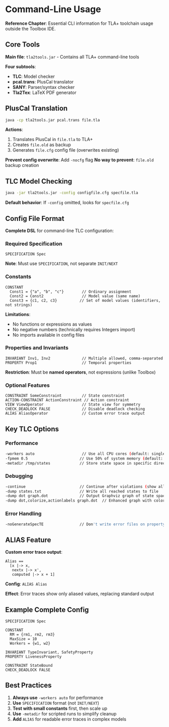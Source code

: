 # Command-Line Usage

**Reference Chapter**: Essential CLI information for TLA+ toolchain usage outside the Toolbox IDE.

## Core Tools

**Main file**: `tla2tools.jar` - Contains all TLA+ command-line tools

**Four subtools**:
- **TLC**: Model checker
- **pcal.trans**: PlusCal translator  
- **SANY**: Parser/syntax checker
- **Tla2Tex**: LaTeX PDF generator

## PlusCal Translation

```bash
java -cp tla2tools.jar pcal.trans file.tla
```

**Actions**:
1. Translates PlusCal in `file.tla` to TLA+
2. Creates `file.old` as backup
3. Generates `file.cfg` config file (overwrites existing)

**Prevent config overwrite**: Add `-nocfg` flag
**No way to prevent**: `file.old` backup creation

## TLC Model Checking

```bash
java -jar tla2tools.jar -config configfile.cfg specfile.tla
```

**Default behavior**: If `-config` omitted, looks for `specfile.cfg`

## Config File Format

**Complete DSL** for command-line TLC configuration:

### Required Specification
```
SPECIFICATION Spec
```
**Note**: Must use `SPECIFICATION`, not separate `INIT/NEXT`

### Constants
```
CONSTANT
  Const1 = {"a", "b", "c"}        // Ordinary assignment
  Const2 = Const2                 // Model value (same name)  
  Const3 = {c1, c2, c3}          // Set of model values (identifiers, not strings)
```

**Limitations**:
- No functions or expressions as values
- No negative numbers (technically requires Integers import)
- No imports available in config files

### Properties and Invariants
```
INVARIANT Inv1, Inv2              // Multiple allowed, comma-separated
PROPERTY Prop1                    // Temporal properties
```

**Restriction**: Must be **named operators**, not expressions (unlike Toolbox)

### Optional Features
```
CONSTRAINT SomeConstraint         // State constraint
ACTION-CONSTRAINT ActionConstraint // Action constraint  
VIEW ViewOperator                 // State view for symmetry
CHECK_DEADLOCK FALSE              // Disable deadlock checking
ALIAS AliasOperator               // Custom error trace output
```

## Key TLC Options

### Performance
```bash
-workers auto                     // Use all CPU cores (default: single thread!)
-fpmem 0.5                       // Use 50% of system memory (default: 25%)
-metadir /tmp/states             // Store state space in specific directory
```

### Debugging
```bash
-continue                        // Continue after violations (show all errors)
-dump states.txt                 // Write all reached states to file
-dump dot graph.dot              // Output Graphviz graph of state space
-dump dot,colorize,actionlabels graph.dot  // Enhanced graph with colors/labels
```

### Error Handling
```bash
-noGenerateSpecTE                // Don't write error files on property violations
```

## ALIAS Feature

**Custom error trace output**:
```tla+
Alias == 
  [x |-> x,
   nextx |-> x',
   computed |-> x + 1]
```

**Config**: `ALIAS Alias`

**Effect**: Error traces show only aliased values, replacing standard output

## Example Complete Config

```
SPECIFICATION Spec

CONSTANT
  RM = {rm1, rm2, rm3}
  MaxSize = 10
  Workers = {w1, w2}

INVARIANT TypeInvariant, SafetyProperty
PROPERTY LivenessProperty

CONSTRAINT StateBound
CHECK_DEADLOCK FALSE
```

## Best Practices

1. **Always use** `-workers auto` for performance
2. **Use** `SPECIFICATION` format (not `INIT/NEXT`)
3. **Test with small constants** first, then scale up
4. **Use** `-metadir` for scripted runs to simplify cleanup
5. **Add** `ALIAS` for readable error traces in complex models 
